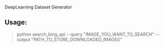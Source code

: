 DeepLearning Dataset Generator


## Usage:


> python search_bing_api --query "IMAGE_YOU_WANT_TO_SEARCH" --output "PATH_TO_STORE_DOWNLOADED_IMAGES"
